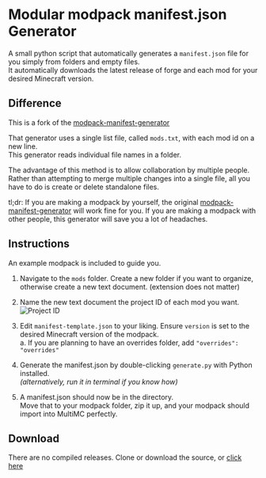# Modular modpack manifest.json Generator
A small python script that automatically generates a `manifest.json` file for you simply from folders and empty files.  
It automatically downloads the latest release of forge and each mod for your desired Minecraft version.

## Difference
This is a fork of the [modpack-manifest-generator](https://github.com/jadc/modpack-manifest-generator)

That generator uses a single list file, called `mods.txt`, with each mod id on a new line.  
This generator reads individual file names in a folder.

The advantage of this method is to allow collaboration by multiple people. Rather than attempting to merge multiple changes into a single file, all you have to do is create or delete standalone files.

tl;dr: If you are making a modpack by yourself, the original [modpack-manifest-generator](https://github.com/jadc/modpack-manifest-generator) will work fine for you. If you are making a modpack with other people, this generator will save you a lot of headaches.

## Instructions
An example modpack is included to guide you.

1. Navigate to the `mods` folder. Create a new folder if you want to organize, otherwise create a new text document. (extension does not matter)
2. Name the new text document the project ID of each mod you want.  
   ![Project ID](https://i.imgur.com/sSSJuMi.png)

3. Edit `manifest-template.json` to your liking. Ensure `version` is set to the desired Minecraft version of the modpack.  
   a. If you are planning to have an overrides folder, add `"overrides": "overrides"`

4. Generate the manifest.json by double-clicking `generate.py` with Python installed.  
   *(alternatively, run it in terminal if you know how)*

5. A manifest.json should now be in the directory.  
   Move that to your modpack folder, zip it up, and your modpack should import into MultiMC perfectly.

## Download
There are no compiled releases. Clone or download the source, or [click here](https://github.com/jadc/modular-modpack-manifest-generator/archive/master.zip)
